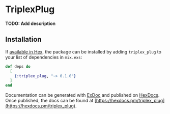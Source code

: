 # TriplexPlug

**TODO: Add description**

## Installation

If [available in Hex](https://hex.pm/docs/publish), the package can be installed
by adding `triplex_plug` to your list of dependencies in `mix.exs`:

```elixir
def deps do
  [
    {:triplex_plug, "~> 0.1.0"}
  ]
end
```

Documentation can be generated with [ExDoc](https://github.com/elixir-lang/ex_doc)
and published on [HexDocs](https://hexdocs.pm). Once published, the docs can
be found at [https://hexdocs.pm/triplex_plug](https://hexdocs.pm/triplex_plug).

